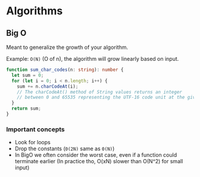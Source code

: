# Algorithms

## Big O

Meant to generalize the growth of your algorithm.

Example: `O(N)` (O of n), the algorithm will grow linearly based on input.

```ts
function sum_char_codes(n: string): number {
  let sum = 0;
  for (let i = 0; i < n.length; i++) {
    sum += n.charCodeAt(i);
    // The charCodeAt() method of String values returns an integer
    // between 0 and 65535 representing the UTF-16 code unit at the given index.
  }
  return sum;
}
```

### Important concepts

- Look for loops
- Drop the constants (`0(2N)` same as `0(N)`)
- In BigO we often consider the worst case, even if a function could terminate earlier
  (In practice tho, O(xN) slower than O(N^2) for small input)
